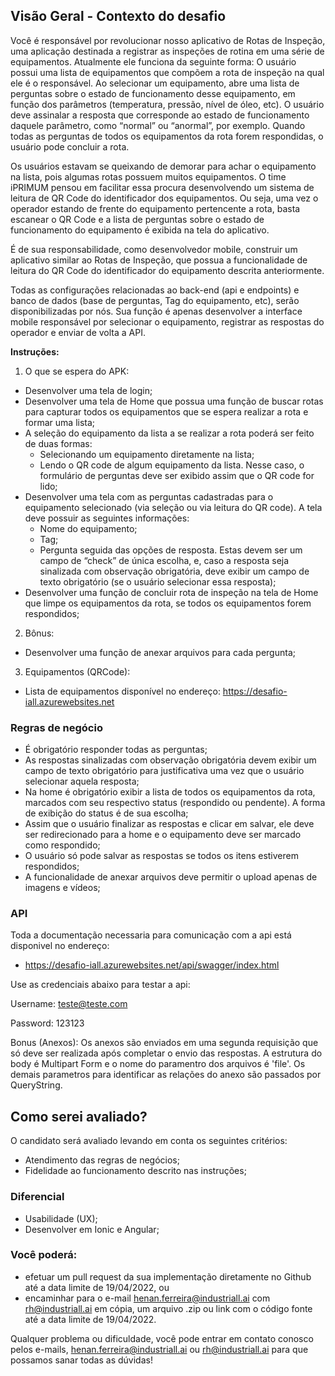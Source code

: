 ## Visão Geral - Contexto do desafio

Você é responsável por revolucionar nosso aplicativo de Rotas de Inspeção, uma aplicação destinada a registrar as inspeções de rotina em uma série de equipamentos. Atualmente ele funciona da seguinte forma: O usuário possui uma lista de equipamentos que compõem a rota de inspeção na qual ele é o responsável. Ao selecionar um equipamento, abre uma lista de perguntas sobre o estado de funcionamento desse equipamento, em função dos parâmetros (temperatura, pressão, nível de óleo, etc). O usuário deve assinalar a resposta que corresponde ao estado de funcionamento daquele parâmetro, como “normal” ou “anormal”, por exemplo. Quando todas as perguntas de todos os equipamentos da rota forem respondidas, o usuário pode concluir a rota. 

Os usuários estavam se queixando de demorar para achar o equipamento na lista, pois algumas rotas possuem muitos equipamentos. O time iPRIMUM pensou em facilitar essa procura desenvolvendo um sistema de leitura de QR Code do identificador dos equipamentos. Ou seja, uma vez o operador estando de frente do equipamento pertencente a rota, basta escanear o QR Code e a lista de perguntas sobre o estado de funcionamento do equipamento é exibida na tela do aplicativo. 

É de sua responsabilidade, como desenvolvedor mobile, construir um aplicativo similar ao Rotas de Inspeção, que possua a funcionalidade de leitura do QR Code do identificador do equipamento descrita anteriormente.

Todas as configurações relacionadas ao back-end (api e endpoints) e banco de dados (base de perguntas, Tag do equipamento, etc), serão disponibilizadas por nós. Sua função é apenas desenvolver a interface mobile responsável por selecionar o equipamento, registrar as respostas do operador e enviar de volta a API. 


**Instruções:**
1.	O que se espera do APK:
- Desenvolver uma tela de login;
- Desenvolver uma tela de Home que possua uma função de buscar rotas para capturar todos os equipamentos que se espera realizar a rota e formar uma lista;
- A seleção do equipamento da lista a se realizar a rota poderá ser feito de duas formas:
  - Selecionando um equipamento diretamente na lista;
  - Lendo o QR code de algum equipamento da lista. Nesse caso, o formulário de perguntas deve ser exibido assim que o QR code for lido;
- Desenvolver uma tela com as perguntas cadastradas para o equipamento selecionado (via seleção ou via leitura do QR code). A tela deve possuir as seguintes informações: 
    - Nome do equipamento;
    - Tag;
  - Pergunta seguida das opções de resposta. Estas devem ser um campo de “check” de única escolha, e, caso a resposta seja sinalizada com observação obrigatória, deve exibir um campo de texto obrigatório (se o usuário selecionar essa resposta);
- Desenvolver uma função de concluir rota de inspeção na tela de Home que limpe os equipamentos da rota, se todos os equipamentos forem respondidos;

2.	Bônus:
- Desenvolver uma função de anexar arquivos para cada pergunta;

3.	Equipamentos (QRCode):
- Lista de equipamentos disponível no endereço: https://desafio-iall.azurewebsites.net

### Regras de negócio
- É obrigatório responder todas as perguntas;
- As respostas sinalizadas com observação obrigatória devem exibir um campo de texto obrigatório para justificativa uma vez que o usuário selecionar aquela resposta;
- Na home é obrigatório exibir a lista de todos os equipamentos da rota, marcados com seu respectivo status (respondido ou pendente). A forma de exibição do status é de sua escolha;
- Assim que o usuário finalizar as respostas e clicar em salvar, ele deve ser redirecionado para a home e o equipamento deve ser marcado como respondido;
- O usuário só pode salvar as respostas se todos os itens estiverem respondidos;
- A funcionalidade de anexar arquivos deve permitir o upload apenas de imagens e vídeos;

### API
Toda a documentação necessaria para comunicação com a api está disponivel no endereço:
- https://desafio-iall.azurewebsites.net/api/swagger/index.html

Use as credenciais abaixo para testar a api:

Username: teste@teste.com

Password: 123123

Bonus (Anexos):
Os anexos são enviados em uma segunda requisição que só deve ser realizada após completar o envio das respostas. A estrutura do body é Multipart Form e o nome do paramentro dos arquivos é 'file'. Os demais parametros para identificar as relações do anexo são passados por QueryString.


## Como serei avaliado?
O candidato será avaliado levando em conta os seguintes critérios:
- Atendimento das regras de negócios;
- Fidelidade ao funcionamento descrito nas instruções;

### Diferencial
- Usabilidade (UX);
- Desenvolver em Ionic e Angular;

### Você poderá:
- efetuar um pull request da sua implementação diretamente no Github até a data limite de 19/04/2022, ou
- encaminhar para o e-mail henan.ferreira@industriall.ai com rh@industriall.ai em cópia, um arquivo .zip ou link com o código fonte até a data limite de 19/04/2022.

Qualquer problema ou dificuldade, você pode entrar em contato conosco pelos e-mails, henan.ferreira@industriall.ai ou rh@industriall.ai para que possamos sanar todas as dúvidas!
